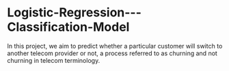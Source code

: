 # Logistic-Regression---Classification-Model
In this project, we aim to predict whether a particular customer will switch to another telecom provider or not, a process referred to as churning and not churning in telecom terminology.
